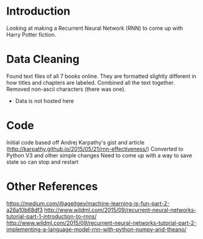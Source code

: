# Introduction
Looking at making a Recurrent Neural Network (RNN) to come up with Harry Potter fiction.

# Data Cleaning
Found text files of all 7 books online. They are formatted slightly different in how titles and chapters are labeled.
Combined all the text together.
Removed non-ascii characters (there was one).

* Data is not hosted here

# Code
Initial code based off Andrej Karpathy's gist and article (http://karpathy.github.io/2015/05/21/rnn-effectiveness/)
Converted to Python V3 and other simple changes
Need to come up with a way to save state so can stop and restart

# Other References
https://medium.com/@ageitgey/machine-learning-is-fun-part-2-a26a10b68df3
http://www.wildml.com/2015/09/recurrent-neural-networks-tutorial-part-1-introduction-to-rnns/
http://www.wildml.com/2015/09/recurrent-neural-networks-tutorial-part-2-implementing-a-language-model-rnn-with-python-numpy-and-theano/
